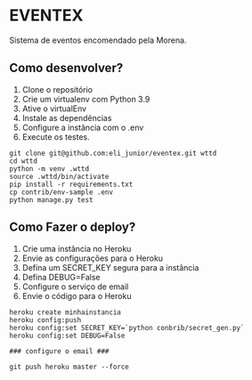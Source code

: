 # EVENTEX

Sistema de eventos encomendado pela Morena.

## Como desenvolver?

1. Clone o repositório
2. Crie um virtualenv com Python 3.9
3. Ative o virtualEnv
4. Instale as dependências
5. Configure a instância com o .env
6. Execute os testes.

```console
git clone git@github.com:eli_junior/eventex.git wttd
cd wttd
python -m venv .wttd
source .wttd/bin/activate
pip install -r requirements.txt
cp contrib/env-sample .env
python manage.py test
```
   
## Como Fazer o deploy?
1. Crie uma instância no Heroku
2. Envie as configurações para o Heroku
3. Defina um SECRET_KEY segura para a instância
4. Defina DEBUG=False
5. Configure o serviço de email
6. Envie o código para o Heroku

```console
heroku create minhainstancia
heroku config:push
heroku config:set SECRET_KEY=`python conbrib/secret_gen.py`
heroku config:set DEBUG=False

### configure o email ###

git push heroku master --force
```